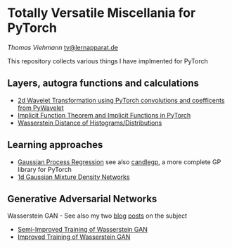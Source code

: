 # Totally Versatile Miscellania for PyTorch

*Thomas Viehmann* <tv@lernapparat.de>

This repository collects various things I have implmented for PyTorch

## Layers, autogra functions and calculations

- [2d Wavelet Transformation using PyTorch convolutions and coefficents from PyWavelet](misc/2D-Wavelet-Transform.ipynb)
- [Implicit Function Theorem and Implicit Functions in PyTorch](misc/Implicit_Functions_Pytorch.ipynb)
- [Wasserstein Distance of Histograms/Distributions](wasserstein-distance/Pytorch_Wasserstein.ipynb)

## Learning approaches

- [Gaussian Process Regression](misc/gaussian_process_regression_basic.ipynb) see also [candlegp](https://github.com/t-vi/candlegp), a more complete GP library for PyTorch
- [1d Gaussian Mixture Density Networks](misc/Mixture_Density_Network_Gaussian_1d.ipynb)

## Generative Adversarial Networks

Wasserstein GAN - See also my two [blog](http://lernapparat.de/improved-wasserstein-gan/) [posts](http://lernapparat.de/more-improved-wgan/)
on the subject

- [Semi-Improved Training of Wasserstein GAN](wasserstein-distance/Semi-Improved_Training_of_Wasserstein_GAN.ipynb)
- [Improved Training of Wasserstein GAN](wasserstein-distance/Improved_Training_of_Wasserstein_GAN.ipynb)
